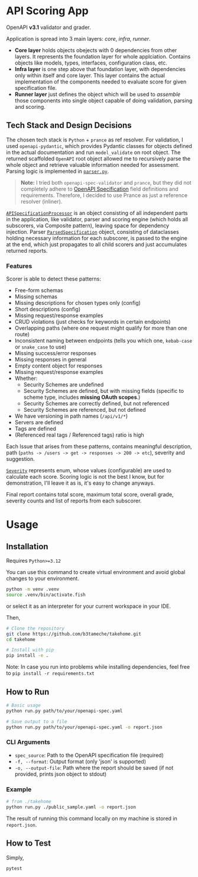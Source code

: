 # API Scoring App

OpenAPI **v3.1** validator and grader.

Application is spread into 3 main layers: _core_, _infra_, _runner_.

- **Core layer** holds objects obejects with 0 dependencies from other layers. It represents the foundation layer for whole applciation. Contains objects like models, types, interfaces, configuration class, etc.
- **Infra layer** is one step above that foundation layer, with dependencies only within itself and core layer. This layer contains the actual implementation of the components needed to evaluate score for given specification file.
- **Runner layer** just defines the object which will be used to *assemble* those components into single object capable of doing validation, parsing and scoring.

## Tech Stack and Design Decisions
The chosen tech stack is `Python` + `prance` as ref resolver. For validation, I used `openapi-pydantic`, which provides Pydantic classes for objects defined in the actual documentation and run `model_validate` on root object. The returned scaffolded `OpenAPI` root object allowed me to recursively parse the whole object and retrieve valuable information needed for assessment. Parsing logic is implemented in [`parser.py`](https://github.com/b3tameche/takehome/blob/main/api_scoring_app/infra/parser/parser.py).

> **Note:** I tried both `openapi-spec-validator` and `prance`, but they did not completely adhere to [OpenAPI Specification](https://spec.openapis.org/oas/v3.1.0) field definitions and requirements. Therefore, I decided to use Prance as just a reference resolver (inliner).

[`APISpecificationProcessor`](https://github.com/b3tameche/takehome/blob/main/api_scoring_app/runner/ApiSpecProcessor.py) is an object consisting of all independent parts in the application, like validator, parser and scoring engine (which holds all subscorers, via Composite pattern), leaving space for dependency injection. Parser [`ParsedSpecification`](https://github.com/b3tameche/takehome/blob/729dc49fdd6e9783bf31c5987d42a8876d7022c7/api_scoring_app/core/parser.py#L103) object, consisting of dataclasses holding necessary information for each subscorer, is passed to the engine at the end, which just propagates to all child scorers and just accumulates returned reports.

### Features
Scorer is able to detect these patterns:

- Free-form schemas
- Missing schemas
- Missing descriptions for chosen types only (config)
- Short descriptions (config)
- Missing request/response examples
- CRUD violations (just checks for keywords in certain endpoints)
- Overlapping paths (where one request might qualify for more than one route)
- Inconsistent naming between endpoints (tells you which one, `kebab-case` or `snake_case` to use)
- Missing success/error responses
- Missing responses in general
- Empty content object for responses
- Missing request/response examples
- Whether:
    - Security Schemes are undefined
    - Security Schemes are defined, but with missing fields (specific to scheme type, includes **missing OAuth scopes**.)
    - Security Schemes are correctly defined, but not referenced
    - Security Schemes are referenced, but not defined
- We have versioning in path names (`/api/v1/*`)
- Servers are defined
- Tags are defined
- (Referenced real tags / Referenced tags) ratio is high

Each Issue that arises from these patterns, contains meaningful description, path (`paths -> /users -> get -> responses -> 200 -> etc`), severity and suggestion.

[`Severity`](https://github.com/b3tameche/takehome/blob/729dc49fdd6e9783bf31c5987d42a8876d7022c7/api_scoring_app/core/subscorers.py#L13) represents enum, whose values (configurable) are used to calculate each score. Scoring logic is not the best I know, but for demonstration, I'll leave it as is, it's easy to change anyways.

Final report contains total score, maximum total score, overall grade, severity counts and list of reports from each subscorer.

# Usage

## Installation

Requires `Python>=3.12`

You can use this command to create virtual environment and avoid global changes to your environment.
```bash
python -m venv .venv
source .venv/bin/activate.fish
```
or select it as an interpreter for your current workspace in your IDE.

Then,

```bash
# Clone the repository
git clone https://github.com/b3tameche/takehome.git
cd takehome

# Install with pip
pip install -e .
```

Note: In case you run into problems while installing dependencies, feel free to `pip install -r requirements.txt`

## How to Run

```bash
# Basic usage
python run.py path/to/your/openapi-spec.yaml

# Save output to a file
python run.py path/to/your/openapi-spec.yaml -o report.json
```

### CLI Arguments

- `spec_source`: Path to the OpenAPI specification file (required)
- `-f, --format`: Output format (only 'json' is supported)
- `-o, --output-file`: Path where the report should be saved (if not provided, prints json object to stdout)

### Example

```bash
# from ./takehome
python run.py ./public_sample.yaml -o report.json
```

The result of running this command locally on my machine is stored in `report.json`.

## How to Test
Simply,
```bash
pytest
```